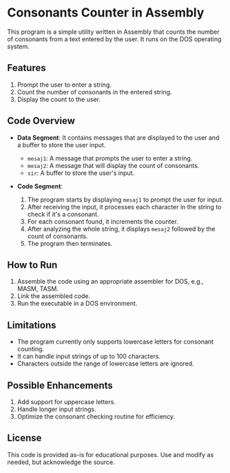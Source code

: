 # Consonants Counter in Assembly

This program is a simple utility written in Assembly that counts the number of consonants from a text entered by the user. It runs on the DOS operating system.

## Features

1. Prompt the user to enter a string.
2. Count the number of consonants in the entered string.
3. Display the count to the user.

## Code Overview

- **Data Segment**: It contains messages that are displayed to the user and a buffer to store the user input.
  - `mesaj1`: A message that prompts the user to enter a string.
  - `mesaj2`: A message that will display the count of consonants.
  - `sir`: A buffer to store the user's input.

- **Code Segment**:
  1. The program starts by displaying `mesaj1` to prompt the user for input.
  2. After receiving the input, it processes each character in the string to check if it's a consonant.
  3. For each consonant found, it increments the counter.
  4. After analyzing the whole string, it displays `mesaj2` followed by the count of consonants.
  5. The program then terminates.

## How to Run

1. Assemble the code using an appropriate assembler for DOS, e.g., MASM, TASM.
2. Link the assembled code.
3. Run the executable in a DOS environment.

## Limitations

- The program currently only supports lowercase letters for consonant counting.
- It can handle input strings of up to 100 characters.
- Characters outside the range of lowercase letters are ignored.

## Possible Enhancements

1. Add support for uppercase letters.
2. Handle longer input strings.
3. Optimize the consonant checking routine for efficiency.

## License

This code is provided as-is for educational purposes. Use and modify as needed, but acknowledge the source.

